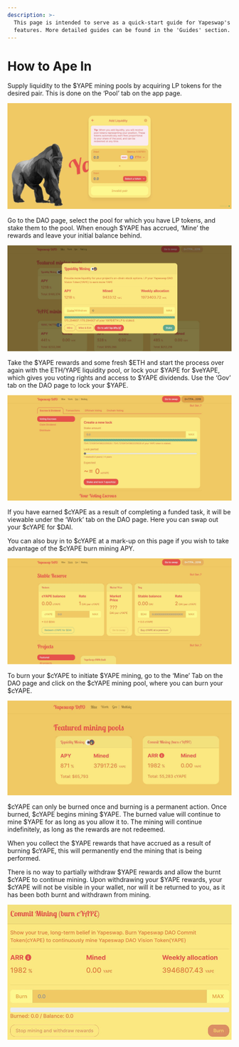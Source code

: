 ```yaml
---
description: >-
  This page is intended to serve as a quick-start guide for Yapeswap's main
  features. More detailed guides can be found in the 'Guides' section.
---
```


# How to Ape In

Supply liquidity to the $YAPE mining pools by acquiring LP tokens for the desired pair. This is done on the ‘Pool’ tab on the app page.

![](../.gitbook/assets/0%20%284%29.jpeg)

Go to the DAO page, select the pool for which you have LP tokens, and stake them to the pool. When enough $YAPE has accrued, ‘Mine’ the rewards and leave your initial balance behind.

![](../.gitbook/assets/1%20%284%29.jpeg)

Take the $YAPE rewards and some fresh $ETH and start the process over again with the ETH/YAPE liquidity pool, or lock your $YAPE for $veYAPE, which gives you voting rights and access to $YAPE dividends. Use the ‘Gov’ tab on the DAO page to lock your $YAPE.

![](../.gitbook/assets/2%20%284%29.jpeg)

If you have earned $cYAPE as a result of completing a funded task, it will be viewable under the ‘Work’ tab on the DAO page. Here you can swap out your $cYAPE for $DAI.

You can also buy in to $cYAPE at a mark-up on this page if you wish to take advantage of the $cYAPE burn mining APY.

![](../.gitbook/assets/3%20%282%29.jpeg)

To burn your $cYAPE to initiate $YAPE mining, go to the ‘Mine’ Tab on the DAO page and click on the $cYAPE mining pool, where you can burn your $cYAPE.

![](../.gitbook/assets/4%20%282%29.jpeg)

$cYAPE can only be burned once and burning is a permanent action. Once burned, $cYAPE begins mining $YAPE. The burned value will continue to mine $YAPE for as long as you allow it to. The mining will continue indefinitely, as long as the rewards are not redeemed.

When you collect the $YAPE rewards that have accrued as a result of burning $cYAPE, this will permanently end the mining that is being performed.

There is no way to partially withdraw $YAPE rewards and allow the burnt $cYAPE to continue mining. Upon withdrawing your $YAPE rewards, your $cYAPE will not be visible in your wallet, nor will it be returned to you, as it has been both burnt and withdrawn from mining.

![](../.gitbook/assets/5%20%281%29.jpeg)


